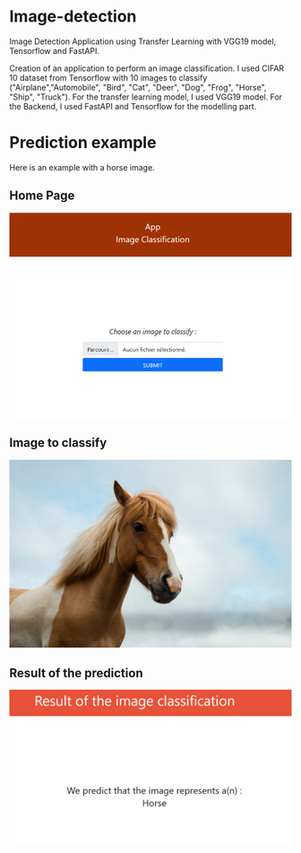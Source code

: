 # Image-detection
Image Detection Application using Transfer Learning with VGG19 model, Tensorflow and FastAPI.

Creation of an application to perform an image classification. I used CIFAR 10 dataset from Tensorflow with 10 images to classify ("Airplane","Automobile", "Bird", "Cat", "Deer", "Dog", "Frog", "Horse", "Ship", "Truck"). For the transfer learning model, I used VGG19 model. For the Backend, I used FastAPI and Tensorflow for the modelling part.

# Prediction example
Here is an example with a horse image.

## Home Page
<img src = "screenshots app/input.png" width = "600">

## Image to classify
<img src ="screenshots app/my_image.jpg" width = "600">

## Result of the prediction
<img src = "screenshots app/output.png" width = "600">

